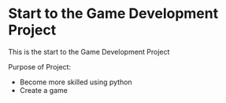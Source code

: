 # Start to the Game Development Project

This is the start to the Game Development Project

Purpose of Project:
  - Become more skilled using python
  - Create a game 

